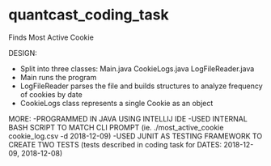 # quantcast_coding_task
Finds Most Active Cookie

DESIGN:
  - Split into three classes: Main.java CookieLogs.java LogFileReader.java
  - Main runs the program
  - LogFileReader parses the file and builds structures to analyze frequency of cookies by date
  - CookieLogs class represents a single Cookie as an object

MORE:
  -PROGRAMMED IN JAVA USING INTELLIJ IDE
  -USED INTERNAL BASH SCRIPT TO MATCH CLI PROMPT (ie. ./most_active_cookie cookie_log.csv -d 2018-12-09)
  -USED JUNIT AS TESTING FRAMEWORK TO CREATE TWO TESTS (tests described in coding task for DATES: 2018-12-09, 2018-12-08)
